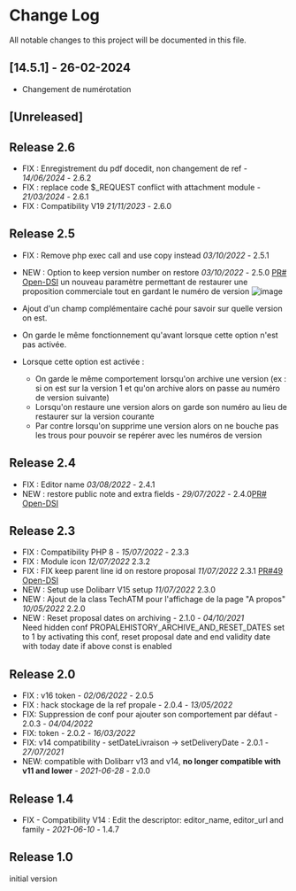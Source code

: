 # Change Log
All notable changes to this project will be documented in this file.


## [14.5.1] - 26-02-2024
- Changement de numérotation


## [Unreleased]



## Release 2.6
- FIX : Enregistrement du pdf docedit, non changement de ref - *14/06/2024* - 2.6.2  
- FIX : replace code $_REQUEST  conflict with attachment module - *21/03/2024* - 2.6.1  
- FIX : Compatibility V19  *21/11/2023* - 2.6.0

## Release 2.5

- FIX : Remove php exec call and use copy instead  *03/10/2022* - 2.5.1
- NEW : Option to keep version number on restore  *03/10/2022* - 2.5.0 [PR# Open-DSI](https://github.com/ATM-Consulting/dolibarr_module_propalehistory/pull/56)
  un nouveau paramètre permettant de restaurer une proposition commerciale tout en gardant le numéro de version
    ![image](https://user-images.githubusercontent.com/45359511/182880333-4a486bb5-9067-446e-af5d-8d2cfc1eebed.png)

- Ajout d'un champ complémentaire caché pour savoir sur quelle version on est.
- On garde le même fonctionnement qu'avant lorsque cette option n'est pas activée.

- Lorsque cette option est activée :
  - On garde le même comportement lorsqu'on archive une version (ex : si on est sur la version 1 et qu'on archive alors on passe au numéro de version suivante)
  - Lorsqu'on restaure une version alors on garde son numéro au lieu de restaurer sur la version courante
  - Par contre lorsqu'on supprime une version alors on ne bouche pas les trous pour pouvoir se repérer avec les numéros de version


## Release 2.4

- FIX : Editor name *03/08/2022* - 2.4.1
- NEW : restore public note and extra fields  - *29/07/2022* - 2.4.0[PR# Open-DSI](https://github.com/ATM-Consulting/dolibarr_module_propalehistory/pull/55)

## Release 2.3

- FIX : Compatibility PHP 8 - *15/07/2022* - 2.3.3
- FIX : Module icon *12/07/2022* 2.3.2
- FIX : FIX keep parent line id on restore proposal *11/07/2022* 2.3.1 [PR#49 Open-DSI](https://github.com/ATM-Consulting/dolibarr_module_propalehistory/pull/49)
- NEW : Setup use Dolibarr V15 setup  *11/07/2022* 2.3.0
- NEW : Ajout de la class TechATM pour l'affichage de la page "A propos" *10/05/2022* 2.2.0
- NEW : Reset proposal dates on archiving - 2.1.0 - *04/10/2021*  
  Need hidden conf PROPALEHISTORY_ARCHIVE_AND_RESET_DATES set to 1
  by activating this conf, reset proposal date and end validity date with today date if above const is enabled


## Release 2.0
- FIX : v16 token - *02/06/2022* - 2.0.5  
- FIX : hack stockage de la ref propale - 2.0.4 - *13/05/2022*
- FIX: Suppression de conf pour ajouter son comportement par défaut - 2.0.3 - *04/04/2022*
- FIX: token  - 2.0.2 - *16/03/2022*
- FIX: v14 compatibility - setDateLivraison -> setDeliveryDate - 2.0.1 - *27/07/2021*
- NEW: compatible with Dolibarr v13 and v14, **no longer compatible with v11 and lower** - *2021-06-28* - 2.0.0

## Release 1.4

- FIX - Compatibility V14 : Edit the descriptor: editor_name, editor_url and family - *2021-06-10* - 1.4.7


## Release 1.0

initial version
